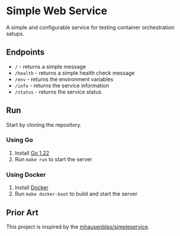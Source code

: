 # Simple Web Service

A simple and configurable service for testing container orchestration setups.

## Endpoints

- `/` - returns a simple message
- `/health` - returns a simple health check message
- `/env` - returns the environment variables
- `/info` - returns the service information
- `/status` - returns the service status

## Run

Start by cloning the repository.

### Using Go

1. Install [Go 1.22](https://golang.org/dl/)
2. Run `make run` to start the server

### Using Docker

1. Install [Docker](https://www.docker.com/products/docker-desktop)
2. Run `make docker-boot` to build and start the server

## Prior Art

This project is inspired by the [mhausenblas/simpleservice](https://github.com/mhausenblas/simpleservice).
